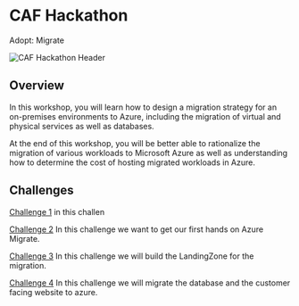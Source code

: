 # CAF Hackathon

Adopt: Migrate

![CAF Hackathon Header](/media/caf-hackathon-header.png)

## Overview

In this workshop, you will learn how to design a migration strategy for an on-premises environments to Azure, including the migration of virtual and physical services as well as databases.

At the end of this workshop, you will be better able to rationalize the migration of various workloads to Microsoft Azure as well as understanding how to determine the cost of hosting migrated workloads in Azure.

## Challenges

[Challenge 1](./challenges/challenge1.md)
in this challen

[Challenge 2](./challenges/challenge2.md)
In this challenge we want to get our first hands on Azure Migrate.

[Challenge 3](./challenges/challenge3.md)
In this challenge we will build the LandingZone for the migration.

[Challenge 4](challenges/challenge4.md)
In this challenge we will migrate the database and the customer facing website to azure.
